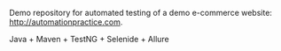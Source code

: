 Demo repository for automated testing of a demo e-commerce website: http://automationpractice.com.

Java + Maven + TestNG + Selenide + Allure
